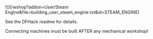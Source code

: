 
![](/wshop?addon=User/Steam Engine&file=building_user_steam_engine.txt&id=STEAM_ENGINE)

See the DFHack readme for details.

Connecting machines must be built AFTER any mechanical workshop!
